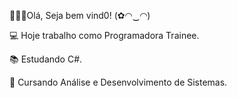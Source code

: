 👩🏻‍💻Olá, Seja bem vind0!  (✿◠‿◠)


💻 Hoje trabalho como Programadora Trainee.


📚 Estudando C#. 


📒 Cursando Análise e Desenvolvimento de Sistemas. 



